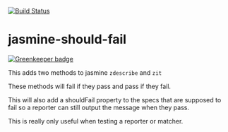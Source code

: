 [![Build Status](https://travis-ci.org/UziTech/jasmine-should-fail.png)](https://travis-ci.org/UziTech/jasmine-should-fail)
<!-- [![Windows Build Status](https://ci.appveyor.com/api/projects/status/hw8plj2yq94aqahq?svg=true)](https://ci.appveyor.com/project/UziTech/jasmine-should-fail) -->

# jasmine-should-fail

[![Greenkeeper badge](https://badges.greenkeeper.io/UziTech/jasmine-should-fail.svg)](https://greenkeeper.io/)

This adds two methods to jasmine `zdescribe` and `zit`

These methods will fail if they pass and pass if they fail.

This will also add a shouldFail property to the specs that are supposed to fail so a reporter can still output the message when they pass.

This is really only useful when testing a reporter or matcher.
